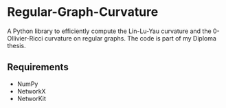 # Regular-Graph-Curvature

A Python library to efficiently compute the Lin-Lu-Yau curvature and the 0-Ollivier-Ricci curvature on regular graphs. The code is part of my Diploma thesis.

## Requirements
- NumPy
- NetworkX
- NetworKit
